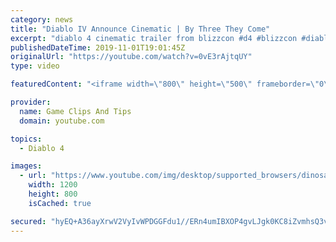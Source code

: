 ```yaml
---
category: news
title: "Diablo IV Announce Cinematic | By Three They Come"
excerpt: "diablo 4 cinematic trailer from blizzcon #d4 #blizzcon #diablo."
publishedDateTime: 2019-11-01T19:01:45Z
originalUrl: "https://youtube.com/watch?v=0vE3rAjtqUY"
type: video

featuredContent: "<iframe width=\"800\" height=\"500\" frameborder=\"0\" src=\"https://www.youtube.com/embed/0vE3rAjtqUY\" allow=\"accelerometer; autoplay; encrypted-media; gyroscope; picture-in-picture\" allowfullscreen></iframe>"

provider:
  name: Game Clips And Tips
  domain: youtube.com

topics:
  - Diablo 4

images:
  - url: "https://www.youtube.com/img/desktop/supported_browsers/dinosaur.png"
    width: 1200
    height: 800
    isCached: true

secured: "hyEQ+A36ayXrwV2VyIvWPDGGFdu1//ERn4umIBXOP4gvLJgk0KC8iZvmhsQ3vC4cRAD4ItzhoeOJ7s8Mgzzn+2HM6zMvcHfRYuDUgmOmmLZjt7PpH/7V2BnDSznctIXQycqMo2gFWQKENTh1JWk51/zJuhKwrzHLKZGZwUGKOsXhHOcgoS2odN4vZB0WDiykmUGRwy8bfRARrS2UKY+FN9BjRXzeCgm9d/MmPScaKipDM/BOIHLa/RQsWJgNFNyPQNNNtPFnNA4N9K8nDcACaZpAt0/aYnGbimGfwmahVJrrlpJrFx/GcPn7Abv7C0FdUlS7jicJsyZekwRl4HKQNNZ37yutvwHEKqmPNdEbzGzQQl3G7N/D3KBxguZJ7Rt9c3HvANaJP6ibrFw71f945Q==;+MHHNu4RV0ExDRzbSmkGDw=="
---
```



